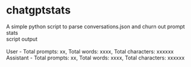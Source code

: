 # chatgptstats
A simple python script to parse conversations.json and churn out prompt stats
<br>
script output<br>
<br>
User - Total prompts: xx, Total words: xxxx, Total characters: xxxxxx<br>
Assistant - Total prompts: xx, Total words: xxxx, Total characters: xxxxxx
